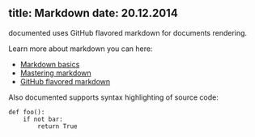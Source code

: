 title: Markdown
date: 20.12.2014
---

documented uses GitHub flavored markdown for documents rendering.

Learn more about markdown you can here:

* [Markdown basics](https://help.github.com/articles/markdown-basics/)
* [Mastering markdown](https://guides.github.com/features/mastering-markdown/)
* [GitHub flavored markdown](https://help.github.com/articles/github-flavored-markdown/)

Also documented supports syntax highlighting of source code:

    def foo():
        if not bar:
            return True
